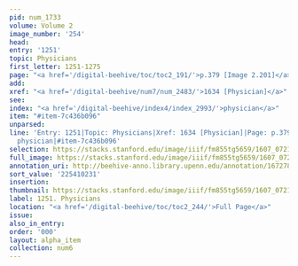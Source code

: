 ```yaml
---
pid: num_1733
volume: Volume 2
image_number: '254'
head:
entry: '1251'
topic: Physicians
first_letter: 1251-1275
page: "<a href='/digital-beehive/toc/toc2_191/'>p.379 [Image 2.201]</a>"
add:
xref: "<a href='/digital-beehive/num7/num_2483/'>1634 [Physician]</a>"
see:
index: "<a href='/digital-beehive/index4/index_2993/'>physician</a>"
item: "#item-7c436b096"
unparsed:
line: 'Entry: 1251|Topic: Physicians|Xref: 1634 [Physician]|Page: p.379 [Image 2.201]|Index:
  physician|#item-7c436b096'
selection: https://stacks.stanford.edu/image/iiif/fm855tg5659/1607_0721/858,231,2875,960/full/0/default.jpg
full_image: https://stacks.stanford.edu/image/iiif/fm855tg5659/1607_0721/full/full/0/default.jpg
annotation_uri: http://beehive-anno.library.upenn.edu/annotation/1672784855401
sort_value: '225410231'
insertion:
thumbnail: https://stacks.stanford.edu/image/iiif/fm855tg5659/1607_0721/858,231,600,180/250,/0/default.jpg
label: 1251. Physicians
location: "<a href='/digital-beehive/toc/toc2_244/'>Full Page</a>"
issue:
also_in_entry:
order: '000'
layout: alpha_item
collection: num6
---
```

